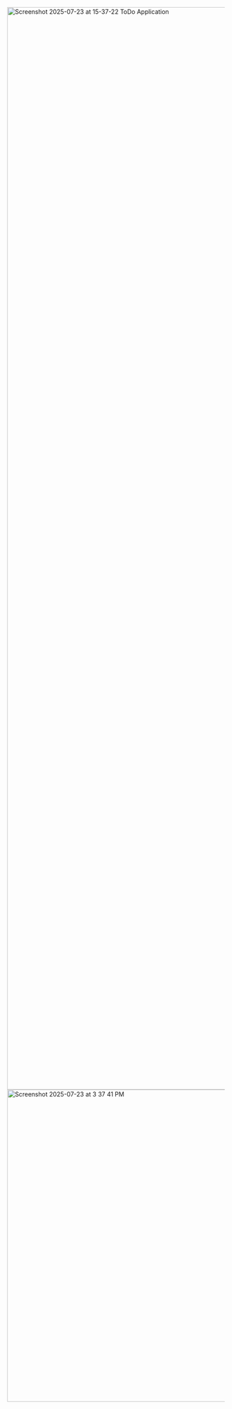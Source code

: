 

<img width="5120" height="2504" alt="Screenshot 2025-07-23 at 15-37-22 ToDo Application" src="https://github.com/user-attachments/assets/e3da1bcc-c5bc-495d-8d94-6b64bf3b6203" />
<img width="1476" height="722" alt="Screenshot 2025-07-23 at 3 37 41 PM" src="https://github.com/user-attachments/assets/497f7817-4f6c-4350-9ab4-1f8cf679d878" />
